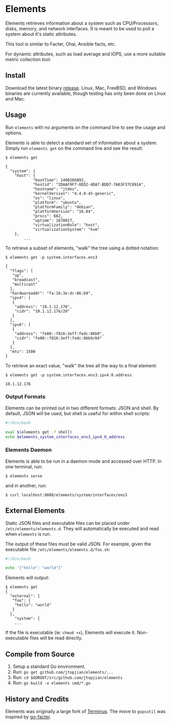 # Elements

Elements retrieves information about a system such as CPU/Processors, disks, memory, and network interfaces. It is meant to be used to poll a system about it's static attributes.

This tool is similar to Facter, Ohai, Ansible facts, etc.

For dynamic attributes, such as load average and IOPS, use a more suitable metric collection tool.

## Install

Download the latest binary [release](https://github.com/jtopjian/elements/releases). Linux, Mac, FreeBSD, and Windows binaries are currently available, though testing has only been done on Linux and Mac.

## Usage

Run `elements` with no arguments on the command line to see the usage and options.

Elements is able to detect a standard set of information about a system. Simply run `elements get` on the command line and see the result:

```shell
$ elements get

{
  "system": {
    "host": {
			"bootTime": 1480266892,
			"hostid": "2DAAF9F7-0ED2-4DA7-BDD7-7A03F37C091A",
			"hostname": "jtdev",
			"kernelVersion": "4.4.0-45-generic",
			"os": "linux",
			"platform": "ubuntu",
			"platformFamily": "debian",
			"platformVersion": "16.04",
			"procs": 682,
			"uptime": 1678017,
			"virtualizationRole": "host",
			"virtualizationSystem": "kvm"
    },
		...
```

To retrieve a subset of elements, "walk" the tree using a dotted notation:

```shell
$ elements get -p system.interfaces.ens3

{
  "flags": [
   "up",
   "broadcast",
   "multicast"
  ],
  "hardwareaddr": "fa:16:3e:dc:86:b9",
  "ipv4": [
   {
    "address": "10.1.12.176",
    "cidr": "10.1.12.176/20"
   }
  ],
  "ipv6": [
   {
    "address": "fe80::f816:3eff:fedc:86b9",
    "cidr": "fe80::f816:3eff:fedc:86b9/64"
   }
  ],
  "mtu": 1500
}
```

To retrieve an exact value, "walk" the tree all the way to a final element:

```shell
$ elements get -p system.interfaces.ens3.ipv4.0.address

10.1.12.176
```

### Output Formats

Elements can be printed out in two different formats: JSON and shell. By default, JSON will be used, but shell is useful for within shell scripts:

```bash
#!/bin/bash

eval $(elements get -f shell)
echo $elements_system_interfaces_ens3_ipv4_0_address
```

### Elements Daemon

Elements is able to be run in a daemon mode and accessed over HTTP. In one terminal, run:

```shell
$ elements serve
```

and in another, run:

```shell
$ curl localhost:8888/elements/system/interfaces/ens3
```

## External Elements

Static JSON files and executable files can be placed under `/etc/elements/elements.d`. They will automatically be executed and read when `elements` is run.

The output of these files must be valid JSON. For example, given the executable file `/etc/elements/elements.d/foo.sh`:

```bash
#!/bin/bash

echo '{"hello": "world"}'
```

Elements will output:

```shell
$ elements get
{
  "external": {
   "foo": {
    "hello": "world"
   }
  },
	"system": {
	...
```

If the file is executable (ie: `chmod +x`), Elements will execute it. Non-executable files will be read directly.

## Compile from Source

1. Setup a standard Go environment.
2. Run: `go get github.com/jtopjian/elements/...`
3. Run: `cd $GOROOT/src/github.com/jtopjian/elements`
4. Run: `go build -o elements cmd/*.go`

## History and Credits

Elements was originally a large fork of [Terminus](https://github.com/kelseyhightower/terminus). The move to `gopsutil` was inspired by [go-facter](https://github.com/zstyblik/go-facter).
